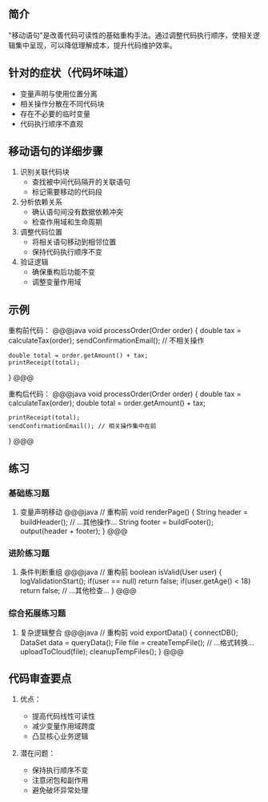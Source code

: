 ## 简介
"移动语句"是改善代码可读性的基础重构手法。通过调整代码执行顺序，使相关逻辑集中呈现，可以降低理解成本，提升代码维护效率。

## 针对的症状（代码坏味道）
- 变量声明与使用位置分离
- 相关操作分散在不同代码块
- 存在不必要的临时变量
- 代码执行顺序不直观

## 移动语句的详细步骤
1. 识别关联代码块
   - 查找被中间代码隔开的关联语句
   - 标记需要移动的代码段
2. 分析依赖关系
   - 确认语句间没有数据依赖冲突
   - 检查作用域和生命周期
3. 调整代码位置
   - 将相关语句移动到相邻位置
   - 保持代码执行顺序不变
4. 验证逻辑
   - 确保重构后功能不变
   - 调整变量作用域

## 示例
重构前代码：
@@@java
void processOrder(Order order) {
    double tax = calculateTax(order);
    sendConfirmationEmail(); // 不相关操作
    
    double total = order.getAmount() + tax;
    printReceipt(total);
}
@@@

重构后代码：
@@@java
void processOrder(Order order) {
    double tax = calculateTax(order);
    double total = order.getAmount() + tax;
    
    printReceipt(total);
    sendConfirmationEmail(); // 相关操作集中在前
}
@@@

## 练习
### 基础练习题
1. 变量声明移动
@@@java
// 重构前
void renderPage() {
    String header = buildHeader();
    // ...其他操作...
    String footer = buildFooter();
    output(header + footer);
}
@@@

### 进阶练习题
1. 条件判断重组
@@@java
// 重构前
boolean isValid(User user) {
    logValidationStart();
    if(user == null) return false;
    if(user.getAge() < 18) return false;
    // ...其他检查...
}
@@@

### 综合拓展练习题
1. 复杂逻辑整合
@@@java
// 重构前
void exportData() {
    connectDB();
    DataSet data = queryData();
    File file = createTempFile();
    // ...格式转换...
    uploadToCloud(file);
    cleanupTempFiles();
}
@@@

## 代码审查要点
1. 优点：
   - 提高代码线性可读性
   - 减少变量作用域跨度
   - 凸显核心业务逻辑

2. 潜在问题：
   - 保持执行顺序不变
   - 注意闭包和副作用
   - 避免破坏异常处理
